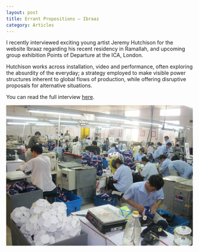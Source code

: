 ```yaml
---
layout: post
title: Errant Propositions – Ibraaz
category: Articles
---
```


I recently interviewed exciting young artist Jeremy Hutchison for the website Ibraaz regarding his recent residency in Ramallah, and upcoming group exhibition Points of Departure at the ICA, London.

Hutchison works across installation, video and performance, often exploring the absurdity of the everyday; a strategy employed to make visible power structures inherent to global flows of production, while offering disruptive proposals for alternative situations.

You can read the full interview [here](http://www.ibraaz.org/interviews/71).

![06-07-13](/assets/img/06-07-13.jpg)
